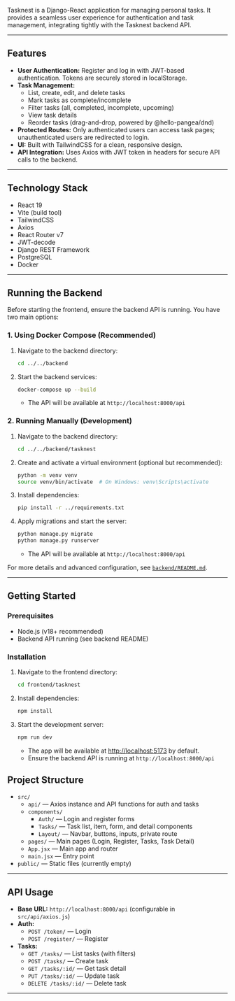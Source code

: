 Tasknest is a Django-React application for managing personal tasks. It provides a seamless user experience for authentication and task management, integrating tightly with the Tasknest backend API.

---

## Features
- **User Authentication:** Register and log in with JWT-based authentication. Tokens are securely stored in localStorage.
- **Task Management:**
  - List, create, edit, and delete tasks
  - Mark tasks as complete/incomplete
  - Filter tasks (all, completed, incomplete, upcoming)
  - View task details
  - Reorder tasks (drag-and-drop, powered by @hello-pangea/dnd)
- **Protected Routes:** Only authenticated users can access task pages; unauthenticated users are redirected to login.
- **UI:** Built with TailwindCSS for a clean, responsive design.
- **API Integration:** Uses Axios with JWT token in headers for secure API calls to the backend.

---

## Technology Stack
- React 19
- Vite (build tool)
- TailwindCSS
- Axios
- React Router v7
- JWT-decode
- Django REST Framework
- PostgreSQL
- Docker

---

## Running the Backend

Before starting the frontend, ensure the backend API is running. You have two main options:

### 1. Using Docker Compose (Recommended)
1. Navigate to the backend directory:
   ```bash
   cd ../../backend
   ```
2. Start the backend services:
   ```bash
   docker-compose up --build
   ```
   - The API will be available at `http://localhost:8000/api`

### 2. Running Manually (Development)
1. Navigate to the backend directory:
   ```bash
   cd ../../backend/tasknest
   ```
2. Create and activate a virtual environment (optional but recommended):
   ```bash
   python -m venv venv
   source venv/bin/activate  # On Windows: venv\Scripts\activate
   ```
3. Install dependencies:
   ```bash
   pip install -r ../requirements.txt
   ```
4. Apply migrations and start the server:
   ```bash
   python manage.py migrate
   python manage.py runserver
   ```
   - The API will be available at `http://localhost:8000/api`

For more details and advanced configuration, see [`backend/README.md`](../../backend/README.md).

---

## Getting Started

### Prerequisites
- Node.js (v18+ recommended)
- Backend API running (see backend README)

### Installation
1. Navigate to the frontend directory:
   ```bash
   cd frontend/tasknest
   ```
2. Install dependencies:
   ```bash
   npm install
   ```
3. Start the development server:
   ```bash
   npm run dev
   ```
   - The app will be available at [http://localhost:5173](http://localhost:5173) by default.
   - Ensure the backend API is running at `http://localhost:8000/api`

## Project Structure
- `src/`
  - `api/` — Axios instance and API functions for auth and tasks
  - `components/`
    - `Auth/` — Login and register forms
    - `Tasks/` — Task list, item, form, and detail components
    - `Layout/` — Navbar, buttons, inputs, private route
  - `pages/` — Main pages (Login, Register, Tasks, Task Detail)
  - `App.jsx` — Main app and router
  - `main.jsx` — Entry point
- `public/` — Static files (currently empty)

---

## API Usage
- **Base URL:** `http://localhost:8000/api` (configurable in `src/api/axios.js`)
- **Auth:**
  - `POST /token/` — Login
  - `POST /register/` — Register
- **Tasks:**
  - `GET /tasks/` — List tasks (with filters)
  - `POST /tasks/` — Create task
  - `GET /tasks/:id/` — Get task detail
  - `PUT /tasks/:id/` — Update task
  - `DELETE /tasks/:id/` — Delete task

---